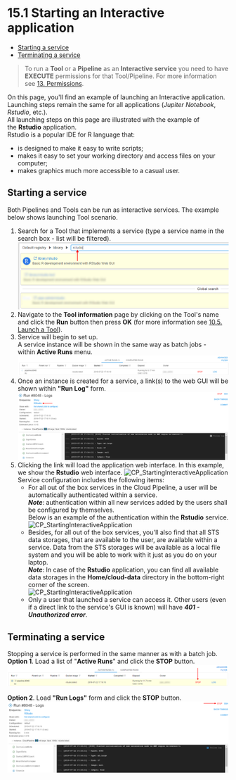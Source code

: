 # 15.1 Starting an Interactive application

- [Starting a service](#starting-a-service)
- [Terminating a service](#terminating-a-service)

> To run a **Tool** or a **Pipeline** as an **Interactive service** you need to have **EXECUTE** permissions for that Tool/Pipeline. For more information see [13. Permissions](../13_Permissions/13._Permissions.md).

On this page, you'll find an example of launching an Interactive application. Launching steps remain the same for all applications (_Jupiter Notebook_, _Rstudio_, etc.).  
All launching steps on this page are illustrated with the example of the **Rstudio** application.  
Rstudio is a popular IDE for R language that:

- is designed to make it easy to write scripts;
- makes it easy to set your working directory and access files on your computer;
- makes graphics much more accessible to a casual user.

## Starting a service

Both Pipelines and Tools can be run as interactive services. The example below shows launching Tool scenario.

1. Search for a Tool that implements a service (type a service name in the search box - list will be filtered).  
    ![CP_StartingInteractiveApplication](attachments/StartingInteractiveApplication_1.png)
2. Navigate to the **Tool information** page by clicking on the Tool's name and click the **Run** button then press **OK** (for more information see [10.5. Launch a Tool](../10_Manage_Tools/10.5._Launch_a_Tool.md)).
3. Service will begin to set up.  
    A service instance will be shown in the same way as batch jobs - within **Active Runs** menu.  
    ![CP_StartingInteractiveApplication](attachments/StartingInteractiveApplication_2.png)
4. Once an instance is created for a service, a link(s) to the web GUI will be shown within **"Run Log"** form.  
    ![CP_StartingInteractiveApplication](attachments/StartingInteractiveApplication_3.png)
5. Clicking the link will load the application web interface. In this example, we show the **Rstudio** web interface.
    ![CP_StartingInteractiveApplication](attachments/StartingInteractiveApplication_4.png)  
    Service configuration includes the following items:
    - For all out of the box services in the Cloud Pipeline, a user will be automatically authenticated within a service.  
        **_Note_**: authentication within all new services added by the users shall be configured by themselves.  
        Below is an example of the authentication within the **Rstudio** service.  
        ![CP_StartingInteractiveApplication](attachments/StartingInteractiveApplication_5.png)
    - Besides, for all out of the box services, you'll also find that all STS data storages, that are available to the user, are available within a service. Data from the STS storages will be available as a local file system and you will be able to work with it just as you do on your laptop.  
        **_Note_**: In case of the **Rstudio** application, you can find all available data storages in the **Home/cloud-data** directory in the bottom-right corner of the screen.  
        ![CP_StartingInteractiveApplication](attachments/StartingInteractiveApplication_6.png)
    - Only a user that launched a service can access it. Other users (even if a direct link to the service's GUI is known) will have **_401 - Unauthorized error_**.

## Terminating a service

Stopping a service is performed in the same manner as with a batch job.  
**Option 1**. Load a list of "**Active Runs**" and click the **STOP** button.  
![CP_StartingInteractiveApplication](attachments/StartingInteractiveApplication_7.png)

**Option 2**. Load **"Run Logs"** form and click the **STOP** button.  
![CP_StartingInteractiveApplication](attachments/StartingInteractiveApplication_8.png)